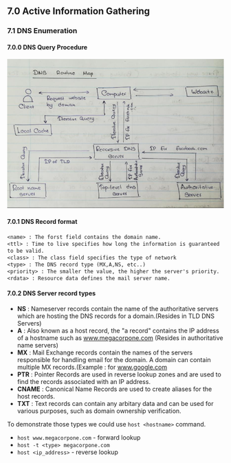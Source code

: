 
## 7.0 Active Information Gathering

### 7.1 DNS Enumeration

#### 7.0.0 DNS Query Procedure
![alt text](https://github.com/NashoNightmare/OSCP-Notes/blob/master/dns_routine_map.jpg.png)

#### 7.0.1 DNS Record format
	<name> : The forst field contains the domain name.
	<ttl> : Time to live specifies how long the information is guaranteed to be valid.
	<class> : The class field specifies the type of network
	<type> : The DNS record type (MX,A,NS, etc..)
	<priority> : The smaller the value, the higher the server's priority.
	<rdata> : Resource data defines the mail server name.

#### 7.0.2 DNS Server record types
- **NS** : Nameserver records contain the name of the authoritative servers which are hosting the DNS records for a domain.(Resides in TLD DNS Servers)
- **A** : Also known as a host record, the "a record" contains the IP address of a hostname such as www.megacorpone.com (Resides in authoritative name servers)
- **MX** :  Mail Exchange records contain the names of the servers responsible for handling email for the domain. A domain can contain multiple MX records.(Example : for www.google.com 
- **PTR** : Pointer Records are used in reverse lookup zones and are used to find the records associated with an IP address.
- **CNAME** : Canonical Name Records are used to create aliases for the host records.
- **TXT** : Text records can contain any arbitary data and can be used for various purposes, such as domain ownership verification.

To demonstrate those types we could use `host <hostname>` command.

- `host www.megacorpone.com` - forward lookup
- `host -t <type> megacorpone.com` 
- `host <ip_address>` - reverse lookup



